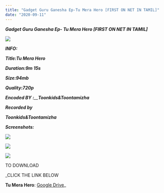 ```yaml
---
title: "Gadget Guru Ganesha Ep-Tu Mera Hero [FIRST ON NET IN TAMIL]"
date: "2020-09-11"
---
```


**_Gadget Guru Ganesha Ep- Tu Mera Hero \[FIRST ON NET IN TAMIL\]_**

  

![](https://1.bp.blogspot.com/-CaJ92S3nutg/X1sjh4bzTaI/AAAAAAAAAfs/yf1qbKoPnYIisf2wZoHGrpP2CQ4YW2QRACLcBGAsYHQ/w625-h351/vlcsnap-2020-09-11-12h40m29s704.png)

_**INFO:**_

_**Title:**_**_Tu Mera Hero_**

_**Duration:9m 15s**_

_**Size:94mb**_

_**Quality:720p**_

_**Encoded BY :**__**Toonkids&Toontamizha**_

_**Recorded by**_

_**Toonkids&Toontamizha**_

_**Screenshots:**_

![](https://1.bp.blogspot.com/-GxE3ez0mc5Y/X1sjh-N22mI/AAAAAAAAAfw/4gdtidPTxQMZFlgLV4VjUnwXcozNExuZQCLcBGAsYHQ/w400-h225/vlcsnap-2020-09-11-12h40m58s019.png)

![](https://1.bp.blogspot.com/-gl4fP852d64/X1sjh9MZm1I/AAAAAAAAAfo/wByOrQ0sLhkdT5onhDEO1EfEDRdzNo6gwCLcBGAsYHQ/w400-h225/vlcsnap-2020-09-11-12h41m06s207.png)

![](https://1.bp.blogspot.com/-dbCfrvdoiVI/X1sjiv6ObHI/AAAAAAAAAf0/ap4Fo_cE-L41niDFXTkTpGZyzSGMre6dACLcBGAsYHQ/w400-h225/vlcsnap-2020-09-11-12h41m25s818.png)

 TO DOWNLOAD

_CLICK THE LINK BELOW

**Tu Mera Hero**: [Google Drive](https://drive.google.com/file/d/1QdrP3J0ucy_Yl1RoyTklZAI0SK6Q8VCQ/view?usp=sharing)_
